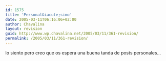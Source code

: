 ```yaml
---
id: 1575
title: 'Personal&iacute;simo'
date: 2005-03-11T06:16:06+02:00
author: Chavalina
layout: revision
guid: http://www.wp.chavalina.net/2005/03/11/361-revision/
permalink: /2005/03/11/361-revision/
---
```

lo siento pero creo que os espera una buena tanda de posts personales&#8230;